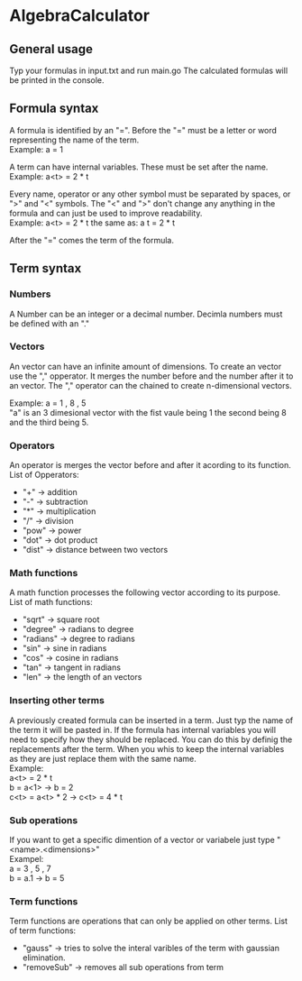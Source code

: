 # AlgebraCalculator

## General usage
Typ your formulas in input.txt and run main.go
The calculated formulas will be printed in the console.

## Formula syntax
A formula is identified by an "=". 
Before the "=" must be a letter or word representing the name of the term.  
Example: a = 1

A term can have internal variables. These must be set after the name.  
Example: a\<t\> = 2 * t

Every name, operator or any other symbol must be separated by spaces, or ">" and "<" symbols.
The "<" and ">" don't change any anything in the formula and can just be used to improve readability.  
Example: a\<t\> = 2 * t the same as: a t = 2 * t

After the "=" comes the term of the formula.

## Term syntax

### Numbers
A Number can be an integer or a decimal number. 
Decimla numbers must be defined with an "."

### Vectors 
An vector can have an infinite amount of dimensions. 
To create an vector use the "," opperator.
It merges the number before and the number after it to an vector.
The "," operator can the chained to create n-dimensional vectors.

Example: a = 1 , 8 , 5  
"a" is an 3 dimesional vector with the fist vaule being 1 the second being 8 and the third being 5.

### Operators 
An operator is merges the vector before and after it acording to its function.  
List of Opperators:  
* "+" -> addition
* "-" -> subtraction
* "*" -> multiplication
* "/" -> division
* "pow" -> power
* "dot" -> dot product
* "dist" -> distance between two vectors

### Math functions
A math function processes the following vector according to its purpose.  
List of math functions:
* "sqrt" -> square root
* "degree" -> radians to degree
* "radians" -> degree to radians
* "sin" -> sine in radians
* "cos" -> cosine in radians
* "tan" -> tangent in radians
* "len" -> the length of an vectors

### Inserting other terms
A previously created formula can be inserted in a term. 
Just typ the name of the term it will be pasted in. 
If the formula has internal variables you will need to specify how they should be replaced.
You can do this by definig the replacements after the term.
When you whis to keep the internal variables as they are just replace them with the same name.  
Example:  
a\<t\> = 2 * t  
b = a\<1\> -> b = 2  
c\<t\> = a\<t\> * 2 -> c\<t\> = 4 * t

### Sub operations
If you want to get a specific dimention of a vector or variabele just type "\<name\>.\<dimensions\>"  
Exampel:  
a = 3 , 5 , 7  
b = a.1 -> b = 5  

### Term functions
Term functions are operations that can only be applied on other terms.
List of term functions:
* "gauss" -> tries to solve the interal varibles of the term with gaussian elimination.
* "removeSub" -> removes all sub operations from term


